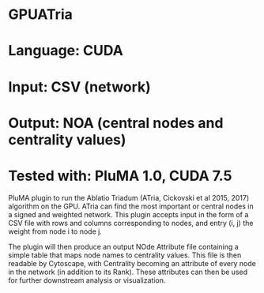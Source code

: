 # GPUATria
# Language: CUDA
# Input: CSV (network)
# Output: NOA (central nodes and centrality values)
# Tested with: PluMA 1.0, CUDA 7.5

PluMA plugin to run the Ablatio Triadum (ATria, Cickovski et al 2015, 2017) algorithm on the GPU.
ATria can find the most important or central nodes in a signed and weighted network.
This plugin accepts input in the form of a CSV file with rows and columns corresponding to nodes,
and entry (i, j) the weight from node i to node j.

The plugin will then produce an output NOde Attribute file containing a simple table
that maps node names to centrality values.  This file is then readable by Cytoscape,
with Centrality becoming an attribute of every node in the network (in addition to its Rank).
These attributes can then be used for further downstream analysis or visualization.
